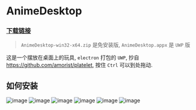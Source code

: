 # AnimeDesktop

### [下载链接](https://github.com/zhmushan/AnimeDesktop/releases)
> `AnimeDesktop-win32-x64.zip` 是免安装版, `AnimeDesktop.appx` 是 `UWP` 版

这是一个摆放在桌面上的玩具, `electron` 打包的 `UWP`, 抄自 https://github.com/amorist/platelet, 按住 `Ctrl` 可以到处拖动.

## 如何安装

![image](https://user-images.githubusercontent.com/24505451/76878266-8e0cf200-68af-11ea-813e-0e17b3654377.png)
![image](https://user-images.githubusercontent.com/24505451/76878341-a54bdf80-68af-11ea-949c-45e97015e1f1.png)
![image](https://user-images.githubusercontent.com/24505451/76878426-c01e5400-68af-11ea-90c7-93a39071131e.png)
![image](https://user-images.githubusercontent.com/24505451/76878476-dd532280-68af-11ea-9861-cc48587ba2be.png)
![image](https://user-images.githubusercontent.com/24505451/76878524-ef34c580-68af-11ea-8426-84bd82dc4ffc.png)
![image](https://user-images.githubusercontent.com/24505451/76878792-49ce2180-68b0-11ea-9da9-de298ac9162b.png)
